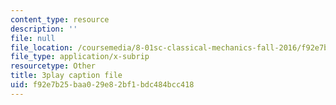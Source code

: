 ```yaml
---
content_type: resource
description: ''
file: null
file_location: /coursemedia/8-01sc-classical-mechanics-fall-2016/f92e7b25baa029e82bf1bdc484bcc418_i2_731Gi9bg.srt
file_type: application/x-subrip
resourcetype: Other
title: 3play caption file
uid: f92e7b25-baa0-29e8-2bf1-bdc484bcc418
---
```


